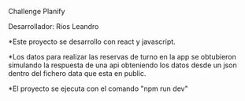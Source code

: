 Challenge Planify

Desarrollador: Rios Leandro

*Este proyecto se desarrollo con react y javascript.

*Los datos para realizar las reservas de turno en la app se obtubieron simulando la respuesta de una api obteniendo los datos desde un json dentro del fichero data que esta en public.

*El proyecto se ejecuta con el comando "npm run dev"
